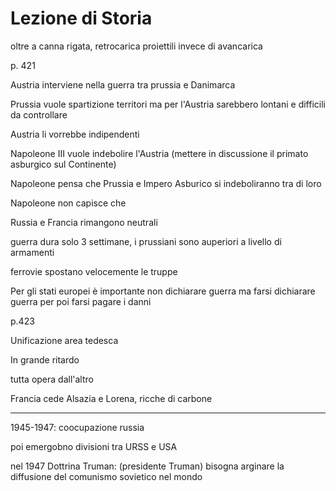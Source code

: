 # Lezione di Storia

oltre a canna rigata, retrocarica proiettili invece di avancarica

p. 421

Austria interviene nella guerra tra prussia e Danimarca

Prussia vuole spartizione territori ma per l'Austria sarebbero lontani e difficili da controllare

Austria li vorrebbe indipendenti

Napoleone III vuole indebolire l'Austria
(mettere in discussione il primato asburgico sul  Continente)

Napoleone pensa che Prussia e Impero Asburico si indeboliranno tra di loro


Napoleone non capisce che 


Russia e Francia rimangono neutrali


guerra dura solo 3 settimane, i  prussiani sono auperiori a livello di armamenti

ferrovie spostano velocemente le truppe


Per gli stati europei è importante non dichiarare guerra ma farsi dichiarare guerra
per poi farsi pagare i danni

p.423

Unificazione area tedesca

In grande ritardo


tutta opera dall'altro

Francia cede Alsazia e Lorena, ricche di carbone

---


1945-1947:  coocupazione russia

poi emergobno divisioni tra URSS  e USA

nel 1947 Dottrina Truman: (presidente Truman) 
bisogna arginare la diffusione del comunismo sovietico nel mondo
<!--stackedit_data:
eyJoaXN0b3J5IjpbLTE1OTA3MDU1MDgsMjMzNjUzMjIsLTE3MD
A0NTMwNjgsMTg0NzYyOTEyNiwtMTMwNTkzNjYwMSw3Mzg5NTU3
MjNdfQ==
-->